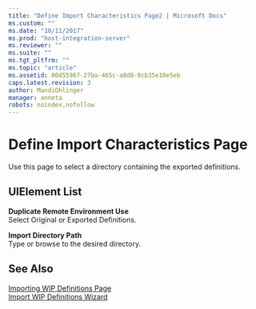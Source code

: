 ```yaml
---
title: "Define Import Characteristics Page2 | Microsoft Docs"
ms.custom: ""
ms.date: "10/11/2017"
ms.prod: "host-integration-server"
ms.reviewer: ""
ms.suite: ""
ms.tgt_pltfrm: ""
ms.topic: "article"
ms.assetid: 00d55967-27ba-465c-a8d8-0cb35e10e5eb
caps.latest.revision: 3
author: MandiOhlinger
manager: anneta
robots: noindex,nofollow
---
```

# Define Import Characteristics Page
Use this page to select a directory containing the exported definitions.  
  
## UIElement List  
 **Duplicate Remote Environment Use**  
 Select Original or Exported Definitions.  
  
 **Import Directory Path**  
 Type or browse to the desired directory.  
  
## See Also  
 [Importing WIP Definitions Page](../core/importing-wip-definitions-page.md)   
 [Import WIP Definitions Wizard](../core/import-wip-definitions-wizard.md)